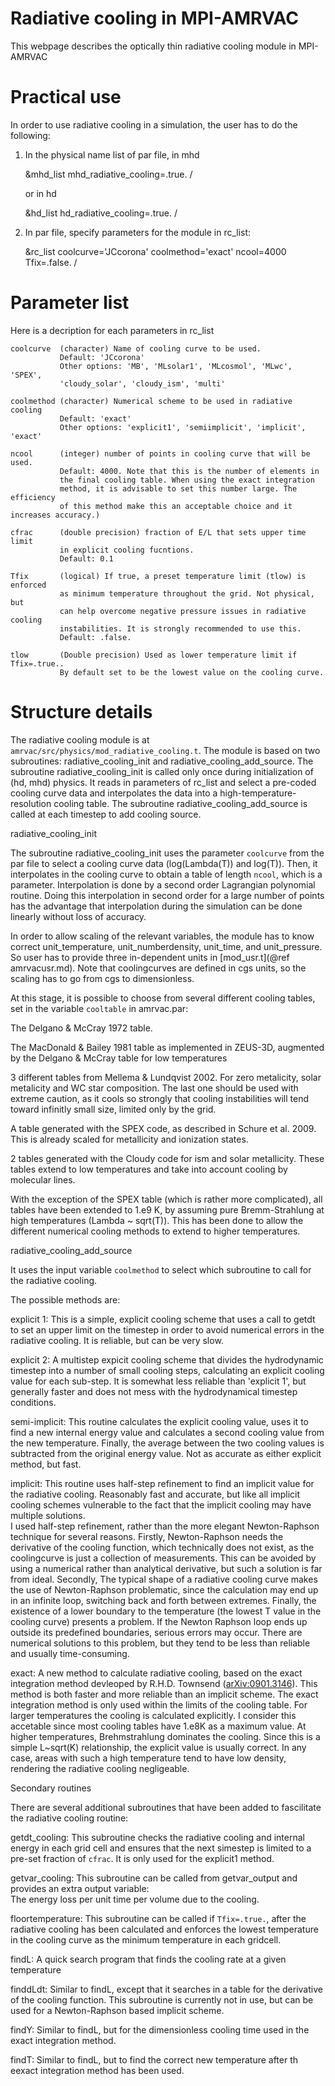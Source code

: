 # Radiative cooling in MPI-AMRVAC 

This webpage describes the optically thin radiative cooling module in MPI-AMRVAC

# Practical use

In order to use radiative cooling in a simulation, the user has to do the
following:  
  
1) In the physical name list of par file, in mhd

    &mhd_list
       mhd_radiative_cooling=.true.
    /

   or in hd


    &hd_list
       hd_radiative_cooling=.true.
    /

2) In par file, specify parameters for the module in rc_list:  

    &rc_list
       coolcurve='JCcorona'
       coolmethod='exact'
       ncool=4000
       Tfix=.false.
    /
  

# Parameter list

Here is a decription for each parameters in rc_list

    coolcurve  (character) Name of cooling curve to be used.
               Default: 'JCcorona'
               Other options: 'MB', 'MLsolar1', 'MLcosmol', 'MLwc', 'SPEX', 
               'cloudy_solar', 'cloudy_ism', 'multi'

    coolmethod (character) Numerical scheme to be used in radiative cooling 
               Default: 'exact'
               Other options: 'explicit1', 'semiimplicit', 'implicit', 'exact'

    ncool      (integer) number of points in cooling curve that will be used.
               Default: 4000. Note that this is the number of elements in 
               the final cooling table. When using the exact integration 
               method, it is advisable to set this number large. The efficiency 
               of this method make this an acceptable choice and it increases accuracy.)
    
    cfrac      (double precision) fraction of E/L that sets upper time limit
               in explicit cooling fucntions.
               Default: 0.1
    
    Tfix       (logical) If true, a preset temperature limit (tlow) is enforced 
               as minimum temperature throughout the grid. Not physical, but 
               can help overcome negative pressure issues in radiative cooling 
               instabilities. It is strongly recommended to use this.
               Default: .false.
    
    tlow       (Double precision) Used as lower temperature limit if Tfix=.true.. 
               By default set to be the lowest value on the cooling curve.

# Structure details

The radiative cooling module is at `amrvac/src/physics/mod_radiative_cooling.t`.
The module is based on two subroutines: radiative_cooling_init and 
radiative_cooling_add_source. The subroutine radiative_cooling_init is 
called only once during initialization of (hd, mhd) 
physics. It reads in parameters of rc_list and select a pre-coded cooling curve data and 
interpolates the data into a high-temperature-resolution cooling table.
The subroutine radiative_cooling_add_source is called at each timestep to add cooling
source.

radiative_cooling_init

The subroutine radiative_cooling_init uses the parameter `coolcurve` from 
the par file to select a cooling curve data (log(Lambda(T)) and log(T)). 
Then, it interpolates in the cooling curve to obtain a table of length 
`ncool`, which is a parameter. Interpolation is done by a second
order Lagrangian polynomial routine. Doing this interpolation in second order
for a large number of points has the advantage that interpolation during the
simulation can be done linearly without loss of accuracy.  
  
In order to allow scaling of the relevant variables, the module has to know
correct unit_temperature, unit_numberdensity, unit_time, and unit_pressure. 
So user has to provide three in-dependent units in [mod_usr.t](@ref amrvacusr.md).
Note that coolingcurves are defined in cgs units, so the scaling has to go from cgs
to dimensionless.  
  
At this stage, it is possible to choose from several different cooling tables,
set in the variable `cooltable`  in amrvac.par:  
  
The Delgano & McCray 1972 table.  
  
The MacDonald & Bailey 1981 table as implemented in ZEUS-3D, augmented by
the Delgano & McCray table for low temperatures  
  
3 different tables from Mellema & Lundqvist 2002.  For zero metalicity,
solar metalicity and WC star composition. The last one should be used with
extreme caution, as it cools so strongly that cooling instabilities will tend
toward infinitly small size, limited only by the grid.  

A table generated with the SPEX code, as described in Schure et al. 2009. This
is already scaled for metallicity and ionization states.

2 tables generated with the Cloudy code for ism and solar metallicity. These
tables extend to low temperatures and take into account cooling by molecular
lines.

With the exception of the SPEX table (which is rather more complicated), all
tables have been extended to 1.e9 K, by assuming pure Bremm-Strahlung at high
temperatures (Lambda ~ sqrt(T)). This has been done to allow the different
numerical cooling methods to extend to higher temperatures.  

radiative_cooling_add_source

It uses the input variable `coolmethod` to select which subroutine to call for
the radiative cooling.

The possible methods are:  
  
explicit 1: This is a simple, explicit cooling scheme that uses a call to
getdt to set an upper limit on the timestep in order to avoid numerical errors
in the radiative cooling. It is reliable, but can be very slow.  
  
explicit 2: A multistep expicit cooling scheme that divides the hydrodynamic
timestep into a number of small cooling steps, calculating an explicit cooling
value for each sub-step. It is somewhat less reliable than 'explicit 1', but
generally faster and does not mess with the hydrodynamical timestep
conditions.  
  
semi-implicit: This routine calculates the explicit cooling value, uses it to
find a new internal energy value and calculates a second cooling value from
the new temperature. Finally, the average between the two cooling values is
subtracted from the original energy value. Not as accurate as either explicit
method, but fast.  
  
implicit: This routine uses half-step refinement to find an implicit value for
the radiative cooling. Reasonably fast and accurate, but like all implicit
cooling schemes vulnerable to the fact that the implicit cooling may have
multiple solutions.  
I used half-step refinement, rather than the more elegant Newton-Raphson
technique for several reasons. Firstly, Newton-Raphson needs the derivative of
the cooling function, which technically does not exist, as the coolingcurve is
just a collection of measurements. This can be avoided by using a numerical
rather than analytical derivative, but such a solution is far from ideal.
Secondly, The typical shape of a radiative cooling curve makes the use of
Newton-Raphson problematic, since the calculation may end up in an infinite
loop, switching back and forth between extremes. Finally, the existence of a
lower boundary to the temperature (the lowest T value in the cooling curve)
presents a problem. If the Newton Raphson loop ends up outside its predefined
boundaries, serious errors may occur. There are numerical solutions to this
problem, but they tend to be less than reliable and usually time-consuming.  
  
exact: A new method to calculate radiative cooling, based on the exact
integration method devleoped by R.H.D. Townsend
([arXiv:0901.3146](http://arxiv.org/abs/0901.3146 "Abstract" )). This method
is both faster and more reliable than an implicit scheme. The exact
integration method is only used within the limits of the cooling table. For
larger temperatures the cooling is calculated explicitly. I consider this
accetable since most cooling tables have 1.e8K as a maximum value. At higher 
temperatures, Brehmstrahlung dominates the cooling. Since this is a simple
 L~sqrt(K) relationship, the explicit value is
usually correct. In any case, areas with such a high temperature tend to have
low density, rendering the radiative cooling negligeable.  
  
Secondary routines  

There are several additional subroutines that have been added to fascilitate
the radiative cooling routine:  
  
getdt_cooling: This subroutine checks the radiative cooling and internal
energy in each grid cell and ensures that the next simestep is limited to a
pre-set fraction of `cfrac`. It is only used for the explicit1 method.  
  
getvar_cooling: This subroutine can be called from getvar_output and provides
an extra output variable:  
The energy loss per unit time per volume due to the cooling.  
  
floortemperature: This subroutine can be called if `Tfix=.true.`, 
after the radiative cooling
has been calculated and enforces the lowest temperature in the cooling curve
as the minimum temperature in each gridcell.  
  
findL: A quick search program that finds the cooling rate at a given
temperature  
  
finddLdt: Similar to findL, except that it searches in a table for the
derivative of the cooling function. This subroutine is currently not in use,
but can be used for a Newton-Raphson based implicit scheme.  
  
findY: Similar to findL, but for the dimensionless cooling time used in the
exact integration method.  
  
findT: Similar to findL, but to find the correct new temperature after th
eexact integration method has been used.  
